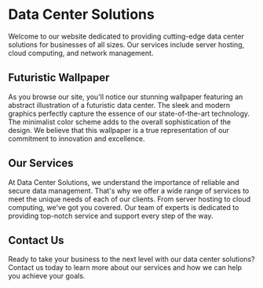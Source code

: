 <!--font:Open Sans-->

# Data Center Solutions

Welcome to our website dedicated to providing cutting-edge data center solutions for businesses of all sizes. Our services include server hosting, cloud computing, and network management. 

## Futuristic Wallpaper

As you browse our site, you'll notice our stunning wallpaper featuring an abstract illustration of a futuristic data center. The sleek and modern graphics perfectly capture the essence of our state-of-the-art technology. The minimalist color scheme adds to the overall sophistication of the design. We believe that this wallpaper is a true representation of our commitment to innovation and excellence.

## Our Services

At Data Center Solutions, we understand the importance of reliable and secure data management. That's why we offer a wide range of services to meet the unique needs of each of our clients. From server hosting to cloud computing, we've got you covered. Our team of experts is dedicated to providing top-notch service and support every step of the way.

## Contact Us

Ready to take your business to the next level with our data center solutions? Contact us today to learn more about our services and how we can help you achieve your goals.

<!--

Write me markdown content of website with wallpaper:

"A wallpaper featuring an abstract illustration of a futuristic data center, with sleek and modern graphics and a minimalist color scheme."

The header of the page should not be copy of the text but rather a real content of the website which is using this wallpaper.


---


# Data Center Solutions

Welcome to our website dedicated to providing cutting-edge data center solutions for businesses of all sizes. Our services include server hosting, cloud computing, and network management. 

## Futuristic Wallpaper

As you browse our site, you'll notice our stunning wallpaper featuring an abstract illustration of a futuristic data center. The sleek and modern graphics perfectly capture the essence of our state-of-the-art technology. The minimalist color scheme adds to the overall sophistication of the design. We believe that this wallpaper is a true representation of our commitment to innovation and excellence.

## Our Services

At Data Center Solutions, we understand the importance of reliable and secure data management. That's why we offer a wide range of services to meet the unique needs of each of our clients. From server hosting to cloud computing, we've got you covered. Our team of experts is dedicated to providing top-notch service and support every step of the way.

## Contact Us

Ready to take your business to the next level with our data center solutions? Contact us today to learn more about our services and how we can help you achieve your goals.


---


Write me a Google font which is best fitting for the website.

Pick from the list:
- Barlow Condensed
- Lobster
- Orbitron
- Dancing Script
- Open Sans
- IBM Plex Sans
- Roboto
- Playfair Display
- Poppins
- Lato
- Great Vibes
- Futura
- Exo 2
- Inter
- Montserrat
- Alegreya
- Raleway


Write just the font name nothing else.


---


Open Sans

-->
